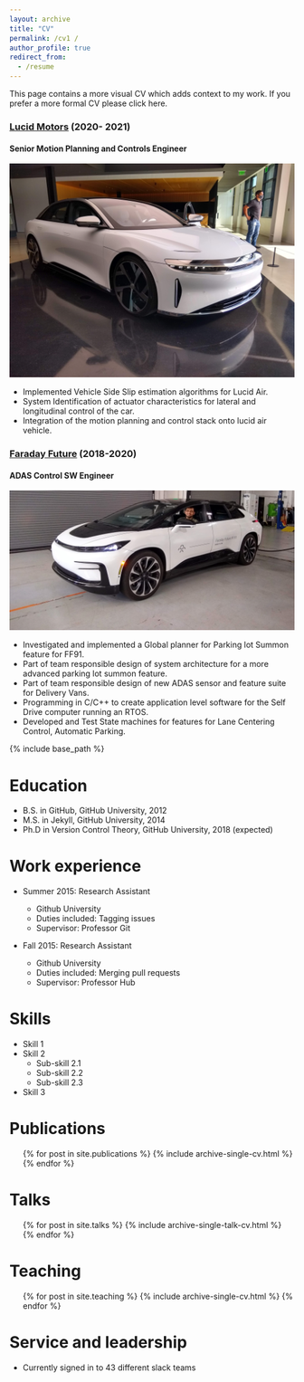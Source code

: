 ```yaml
---
layout: archive
title: "CV"
permalink: /cv1 /
author_profile: true
redirect_from:
  - /resume
---
```


This page contains a more visual CV which adds context to my work. If you prefer a more formal CV please click here.

### [Lucid Motors](https://www.lucidmotors.com/) (2020- 2021)
#### Senior Motion Planning and Controls Engineer
![](/images/lucid_motors.jpg)

*	Implemented Vehicle Side Slip estimation algorithms for Lucid Air.
*	System Identification of actuator characteristics for lateral and longitudinal control of the car.
*	Integration of the motion planning and control stack onto lucid air vehicle.

### [Faraday Future](https://www.ff.com/) (2018-2020)
#### ADAS  Control SW Engineer 
![](/images/farday_future.jpg)
*	Investigated and implemented a Global planner for Parking lot Summon feature for FF91.
*	Part of team responsible design of system architecture for a more advanced parking lot summon feature.
*	Part of team responsible design of new ADAS sensor and feature suite for Delivery Vans.
*	Programming in C/C++ to create application level software for the Self Drive computer running an RTOS.
*	Developed and Test State machines for features for Lane Centering Control, Automatic Parking.



{% include base_path %}

Education
======
* B.S. in GitHub, GitHub University, 2012
* M.S. in Jekyll, GitHub University, 2014
* Ph.D in Version Control Theory, GitHub University, 2018 (expected)

Work experience
======
* Summer 2015: Research Assistant
  * Github University
  * Duties included: Tagging issues
  * Supervisor: Professor Git

* Fall 2015: Research Assistant
  * Github University
  * Duties included: Merging pull requests
  * Supervisor: Professor Hub
  
Skills
======
* Skill 1
* Skill 2
  * Sub-skill 2.1
  * Sub-skill 2.2
  * Sub-skill 2.3
* Skill 3

Publications
======
  <ul>{% for post in site.publications %}
    {% include archive-single-cv.html %}
  {% endfor %}</ul>
  
Talks
======
  <ul>{% for post in site.talks %}
    {% include archive-single-talk-cv.html %}
  {% endfor %}</ul>
  
Teaching
======
  <ul>{% for post in site.teaching %}
    {% include archive-single-cv.html %}
  {% endfor %}</ul>
  
Service and leadership
======
* Currently signed in to 43 different slack teams
